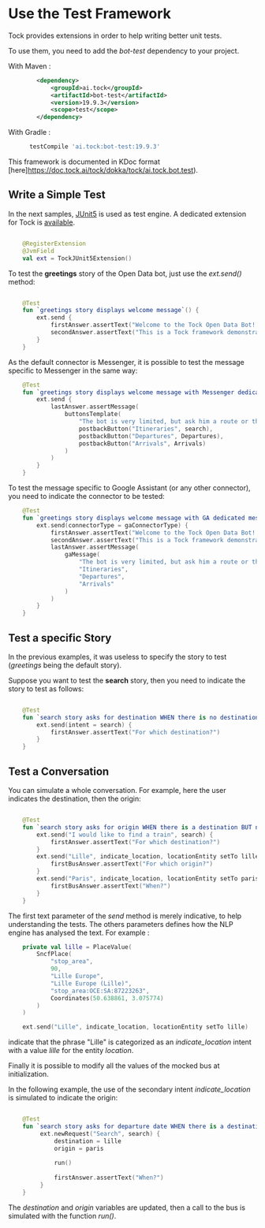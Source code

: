 # Use the Test Framework

Tock provides extensions in order to help writing better unit tests.

To use them, you need to add the *bot-test* dependency to your project.

With Maven :

```xml
        <dependency>
            <groupId>ai.tock</groupId>
            <artifactId>bot-test</artifactId>
            <version>19.9.3</version>
            <scope>test</scope>
        </dependency>
```

With Gradle :

```gradle
      testCompile 'ai.tock:bot-test:19.9.3'
``` 

This framework is documented in KDoc format [here]https://doc.tock.ai/tock/dokka/tock/ai.tock.bot.test). 

## Write a Simple Test

In the next samples, [JUnit5](https://junit.org/junit5/) is used as test engine. 
A dedicated extension for Tock is [available](https://doc.tock.ai/tock/dokka/tock/ai.tock.bot.test.junit/-tock-j-unit5-extension/index.html).

```kotlin

    @RegisterExtension
    @JvmField
    val ext = TockJUnit5Extension()
```

To test the **greetings** story of the Open Data bot, just use the *ext.send()* method: 

```kotlin

    @Test
    fun `greetings story displays welcome message`() {
        ext.send {
            firstAnswer.assertText("Welcome to the Tock Open Data Bot! :)")
            secondAnswer.assertText("This is a Tock framework demonstration bot: https://github.com/theopenconversationkit/tock")
        }
    }
```

As the default connector is Messenger, it is possible to test the message specific to Messenger in the same way:

```kotlin
    @Test
    fun `greetings story displays welcome message with Messenger dedicated message`() {
        ext.send {
            lastAnswer.assertMessage(
                buttonsTemplate(
                    "The bot is very limited, but ask him a route or the next departures from a station in France, and see the result! :)",
                    postbackButton("Itineraries", search),
                    postbackButton("Departures", Departures),
                    postbackButton("Arrivals", Arrivals)
                )
            )
        }
    }
```

To test the message specific to Google Assistant (or any other connector),
  you need to indicate the connector to be tested:
 
```kotlin
    @Test
    fun `greetings story displays welcome message with GA dedicated message WHEN context contains GA connector`() {
        ext.send(connectorType = gaConnectorType) {
            firstAnswer.assertText("Welcome to the Tock Open Data Bot! :)")
            secondAnswer.assertText("This is a Tock framework demonstration bot: https://github.com/theopenconversationkit/tock")
            lastAnswer.assertMessage(
                gaMessage(
                    "The bot is very limited, but ask him a route or the next departures from a station in France, and see the result! :)",
                    "Itineraries",
                    "Departures",
                    "Arrivals"
                )
            )
        }
    }
```

## Test a specific Story

In the previous examples, it was useless to specify the story to test (*greetings* being the default story).

Suppose you want to test the **search** story, then you need to indicate the story to test as follows:

```kotlin

    @Test
    fun `search story asks for destination WHEN there is no destination in context`() {
        ext.send(intent = search) {
            firstAnswer.assertText("For which destination?")
        }
    }

```

## Test a Conversation

You can simulate a whole conversation. For example, here the user indicates the destination, then the origin:

```kotlin

    @Test
    fun `search story asks for origin WHEN there is a destination BUT no origin in context`() {
        ext.send("I would like to find a train", search) {
            firstAnswer.assertText("For which destination?")
        }
        ext.send("Lille", indicate_location, locationEntity setTo lille) {
            firstBusAnswer.assertText("For which origin?")
        }
        ext.send("Paris", indicate_location, locationEntity setTo paris) {
            firstBusAnswer.assertText("When?")
        }
    }

``` 

The first text parameter of the *send* method is merely indicative, to help understanding the tests.
The others parameters defines how the NLP engine has analysed the text.
For example : 

```kotlin
    private val lille = PlaceValue(
        SncfPlace(
            "stop_area",
            90,
            "Lille Europe",
            "Lille Europe (Lille)",
            "stop_area:OCE:SA:87223263",
            Coordinates(50.638861, 3.075774)
        )
    )

    ext.send("Lille", indicate_location, locationEntity setTo lille)
```

indicate that the phrase "Lille" is categorized as an *indicate_location* intent with a value *lille* for the entity *location*.


Finally it is possible to modify all the values of the mocked bus at initialization.
 
In the following example, the use of the secondary intent *indicate_location* is simulated to indicate the origin:

```kotlin

    @Test
    fun `search story asks for departure date WHEN there is a destination and an origin but no departure date in context`() {
         ext.newRequest("Search", search) {
             destination = lille
             origin = paris
         
             run()
         
             firstAnswer.assertText("When?")
         }
    }
``` 

The *destination* and *origin* variables are updated, then a call to the bus is simulated with the function *run()*.  